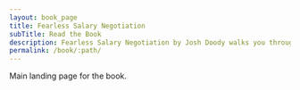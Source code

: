 ```yaml
---
layout: book_page
title: Fearless Salary Negotiation
subTitle: Read the Book
description: Fearless Salary Negotiation by Josh Doody walks you through every phase of the interview and salary negotiation processes, and it’s packed with specific tactics so you always know what to do next.That’s why it quickly became a #1 Best Seller on Amazon.
permalink: /book/:path/
---
```


Main landing page for the book.